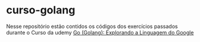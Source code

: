 # curso-golang

Nesse repositório estão contidos os códigos dos exercícios passados durante o Curso da udemy [Go (Golang): Explorando a Linguagem do Google](https://www.udemy.com/course/curso-go/)

